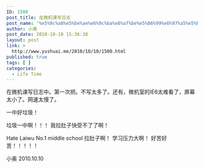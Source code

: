 ```yaml
---
ID: 1500
post_title: 在微机课写日志
post_name: '%e5%9c%a8%e5%be%ae%e6%9c%ba%e8%af%be%e5%86%99%e6%97%a5%e5%bf%97'
author: 小奥
post_date: 2010-10-10 15:36:38
layout: post
link: >
  http://www.yushuai.me/2010/10/10/1500.html
published: true
tags: [ ]
categories:
  - Life Time
---
```

在微机课写日志中。第一次把。不写太多了。还有，微机室的IE6太难看了，屏幕太小了。网速太慢了。

一中好垃圾！

垃圾一中啊！！！
我拉肚子快受不了了啊！

Hate Laiwu No.1 middle school
拉肚子啊！
学习压力大啊！
好苦好苦！！！！！

小奥
2010.10.10